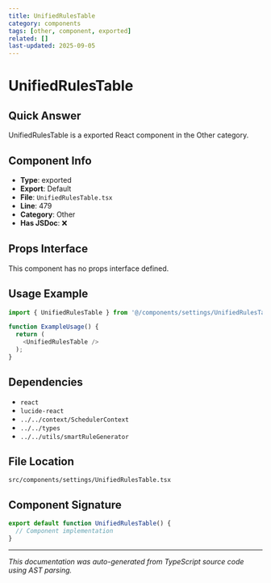 ```yaml
---
title: UnifiedRulesTable
category: components
tags: [other, component, exported]
related: []
last-updated: 2025-09-05
---
```


# UnifiedRulesTable

## Quick Answer
UnifiedRulesTable is a exported React component in the Other category.

## Component Info

- **Type**: exported
- **Export**: Default
- **File**: `UnifiedRulesTable.tsx`
- **Line**: 479
- **Category**: Other
- **Has JSDoc**: ❌

## Props Interface

This component has no props interface defined.

## Usage Example

```typescript
import { UnifiedRulesTable } from '@/components/settings/UnifiedRulesTable';

function ExampleUsage() {
  return (
    <UnifiedRulesTable />
  );
}
```

## Dependencies


- `react`
- `lucide-react`
- `../../context/SchedulerContext`
- `../../types`
- `../../utils/smartRuleGenerator`


## File Location

`src/components/settings/UnifiedRulesTable.tsx`

## Component Signature

```typescript
export default function UnifiedRulesTable() { 
  // Component implementation
}
```

---

*This documentation was auto-generated from TypeScript source code using AST parsing.*